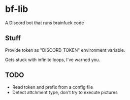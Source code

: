 # bf-lib

A Discord bot that runs brainfuck code

## Stuff

Provide token as "DISCORD_TOKEN" environment variable.

Gets stuck with infinite loops, I've warned you.

## TODO

- Read token and prefix from a config file
- Detect attchment type, don't try to execute pictures
